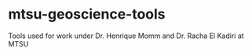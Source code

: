 # mtsu-geoscience-tools
Tools used for work under Dr. Henrique Momm and Dr. Racha El Kadiri at MTSU
